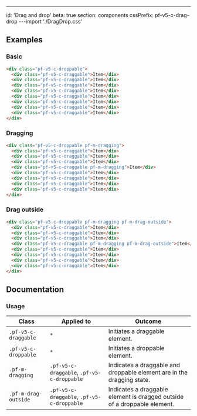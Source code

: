 ---
id: 'Drag and drop'
beta: true
section: components
cssPrefix: pf-v5-c-drag-drop
---import './DragDrop.css'

## Examples

### Basic

```html
<div class="pf-v5-c-droppable">
  <div class="pf-v5-c-draggable">Item</div>
  <div class="pf-v5-c-draggable">Item</div>
  <div class="pf-v5-c-draggable">Item</div>
  <div class="pf-v5-c-draggable">Item</div>
  <div class="pf-v5-c-draggable">Item</div>
  <div class="pf-v5-c-draggable">Item</div>
  <div class="pf-v5-c-draggable">Item</div>
  <div class="pf-v5-c-draggable">Item</div>
</div>

```

### Dragging

```html
<div class="pf-v5-c-droppable pf-m-dragging">
  <div class="pf-v5-c-draggable">Item</div>
  <div class="pf-v5-c-draggable">Item</div>
  <div class="pf-v5-c-draggable">Item</div>
  <div class="pf-v5-c-draggable pf-m-dragging">Item</div>
  <div class="pf-v5-c-draggable">Item</div>
  <div class="pf-v5-c-draggable">Item</div>
  <div class="pf-v5-c-draggable">Item</div>
  <div class="pf-v5-c-draggable">Item</div>
</div>

```

### Drag outside

```html
<div class="pf-v5-c-droppable pf-m-dragging pf-m-drag-outside">
  <div class="pf-v5-c-draggable">Item</div>
  <div class="pf-v5-c-draggable">Item</div>
  <div class="pf-v5-c-draggable">Item</div>
  <div class="pf-v5-c-draggable pf-m-dragging pf-m-drag-outside">Item</div>
  <div class="pf-v5-c-draggable">Item</div>
  <div class="pf-v5-c-draggable">Item</div>
  <div class="pf-v5-c-draggable">Item</div>
  <div class="pf-v5-c-draggable">Item</div>
</div>

```

## Documentation

### Usage

| Class | Applied to | Outcome |
| -- | -- | -- |
| `.pf-v5-c-draggable` | `*` | Initiates a draggable element. |
| `.pf-v5-c-droppable` | `*` | Initiates a droppable element. |
| `.pf-m-dragging` | `.pf-v5-c-draggable`, `.pf-v5-c-droppable` | Indicates a draggable and droppable element are in the dragging state. |
| `.pf-m-drag-outside` | `.pf-v5-c-draggable`, `.pf-v5-c-droppable` | Indicates a draggable element is dragged outside of a droppable element. |
